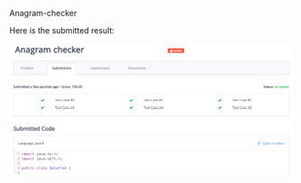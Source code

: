 Anagram-checker

Here is the submitted result:

![submitted result](https://github.com/bondsaurabh/hackerrank-java/blob/main/Anagram-checker/submission_score.PNG?raw=true)

